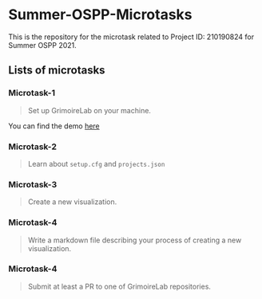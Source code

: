 # Summer-OSPP-Microtasks

This is the repository for the microtask related to Project ID: 210190824 for Summer OSPP 2021.

## Lists of microtasks

### Microtask-1

<blockquote>
Set up GrimoireLab on your machine.
</blockquote>

You can find the demo [here](https://github.com/VSevagen/Summer-OSPP-Microtasks/tree/main/microtask-1)

### Microtask-2

<blockquote>
Learn about <code>setup.cfg</code> and <code>projects.json</code>
</blockquote>

### Microtask-3

<blockquote>
Create a new visualization.
</blockquote>

### Microtask-4

<blockquote>
Write a markdown file describing your process of creating a new visualization.
</blockquote>

### Microtask-4

<blockquote>
Submit at least a PR to one of GrimoireLab repositories.
</blockquote>
